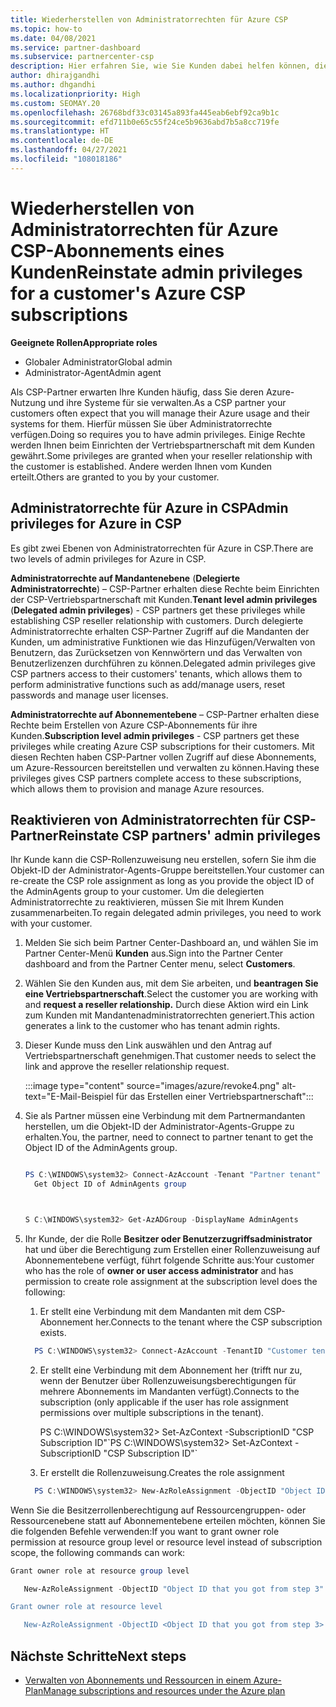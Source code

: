 ```yaml
---
title: Wiederherstellen von Administratorrechten für Azure CSP
ms.topic: how-to
ms.date: 04/08/2021
ms.service: partner-dashboard
ms.subservice: partnercenter-csp
description: Hier erfahren Sie, wie Sie Kunden dabei helfen können, die Administratorrechte eines Partners wiederherzustellen, damit der Partner die Azure CSP-Abonnements eines Kunden verwalten kann.
author: dhirajgandhi
ms.author: dhgandhi
ms.localizationpriority: High
ms.custom: SEOMAY.20
ms.openlocfilehash: 26768bdf33c03145a893fa445eab6ebf92ca9b1c
ms.sourcegitcommit: efd711b0e65c55f24ce5b9636abd7b5a8cc719fe
ms.translationtype: HT
ms.contentlocale: de-DE
ms.lasthandoff: 04/27/2021
ms.locfileid: "108018186"
---
```

# <a name="reinstate-admin-privileges-for-a-customers-azure-csp-subscriptions"></a><span data-ttu-id="8d694-103">Wiederherstellen von Administratorrechten für Azure CSP-Abonnements eines Kunden</span><span class="sxs-lookup"><span data-stu-id="8d694-103">Reinstate admin privileges for a customer's Azure CSP subscriptions</span></span>  

<span data-ttu-id="8d694-104">**Geeignete Rollen**</span><span class="sxs-lookup"><span data-stu-id="8d694-104">**Appropriate roles**</span></span>

- <span data-ttu-id="8d694-105">Globaler Administrator</span><span class="sxs-lookup"><span data-stu-id="8d694-105">Global admin</span></span>
- <span data-ttu-id="8d694-106">Administrator-Agent</span><span class="sxs-lookup"><span data-stu-id="8d694-106">Admin agent</span></span>

<span data-ttu-id="8d694-107">Als CSP-Partner erwarten Ihre Kunden häufig, dass Sie deren Azure-Nutzung und ihre Systeme für sie verwalten.</span><span class="sxs-lookup"><span data-stu-id="8d694-107">As a CSP partner your customers often expect that you will manage their Azure usage and their systems for them.</span></span> <span data-ttu-id="8d694-108">Hierfür müssen Sie über Administratorrechte verfügen.</span><span class="sxs-lookup"><span data-stu-id="8d694-108">Doing so requires you to have admin privileges.</span></span> <span data-ttu-id="8d694-109">Einige Rechte werden Ihnen beim Einrichten der Vertriebspartnerschaft mit dem Kunden gewährt.</span><span class="sxs-lookup"><span data-stu-id="8d694-109">Some privileges are granted when your reseller relationship with the customer is established.</span></span> <span data-ttu-id="8d694-110">Andere werden Ihnen vom Kunden erteilt.</span><span class="sxs-lookup"><span data-stu-id="8d694-110">Others are granted to you by your customer.</span></span>

## <a name="admin-privileges-for-azure-in-csp"></a><span data-ttu-id="8d694-111">Administratorrechte für Azure in CSP</span><span class="sxs-lookup"><span data-stu-id="8d694-111">Admin privileges for Azure in CSP</span></span>

<span data-ttu-id="8d694-112">Es gibt zwei Ebenen von Administratorrechten für Azure in CSP.</span><span class="sxs-lookup"><span data-stu-id="8d694-112">There are two levels of admin privileges for Azure in CSP.</span></span>

<span data-ttu-id="8d694-113">**Administratorrechte auf Mandantenebene** (**Delegierte Administratorrechte**) – CSP-Partner erhalten diese Rechte beim Einrichten der CSP-Vertriebspartnerschaft mit Kunden.</span><span class="sxs-lookup"><span data-stu-id="8d694-113">**Tenant level admin privileges** (**Delegated admin privileges**) -  CSP partners get these privileges while establishing CSP reseller relationship with customers.</span></span> <span data-ttu-id="8d694-114">Durch delegierte Administratorrechte erhalten CSP-Partner Zugriff auf die Mandanten der Kunden, um administrative Funktionen wie das Hinzufügen/Verwalten von Benutzern, das Zurücksetzen von Kennwörtern und das Verwalten von Benutzerlizenzen durchführen zu können.</span><span class="sxs-lookup"><span data-stu-id="8d694-114">Delegated admin privileges give CSP partners access to their customers' tenants, which allows them to perform administrative functions such as add/manage users, reset passwords and manage user licenses.</span></span>

<span data-ttu-id="8d694-115">**Administratorrechte auf Abonnementebene** – CSP-Partner erhalten diese Rechte beim Erstellen von Azure CSP-Abonnements für ihre Kunden.</span><span class="sxs-lookup"><span data-stu-id="8d694-115">**Subscription level admin privileges** - CSP partners get these privileges while creating Azure CSP subscriptions for their customers.</span></span> <span data-ttu-id="8d694-116">Mit diesen Rechten haben CSP-Partner vollen Zugriff auf diese Abonnements, um Azure-Ressourcen bereitstellen und verwalten zu können.</span><span class="sxs-lookup"><span data-stu-id="8d694-116">Having these privileges gives CSP partners complete access to these subscriptions, which allows them to provision and manage Azure resources.</span></span>

## <a name="reinstate-csp-partners-admin-privileges"></a><span data-ttu-id="8d694-117">Reaktivieren von Administratorrechten für CSP-Partner</span><span class="sxs-lookup"><span data-stu-id="8d694-117">Reinstate CSP partners' admin privileges</span></span>

<span data-ttu-id="8d694-118">Ihr Kunde kann die CSP-Rollenzuweisung neu erstellen, sofern Sie ihm die Objekt-ID der Administrator-Agents-Gruppe bereitstellen.</span><span class="sxs-lookup"><span data-stu-id="8d694-118">Your customer can re-create the CSP role assignment as long as you provide the object ID of the AdminAgents group to your customer.</span></span> <span data-ttu-id="8d694-119">Um die delegierten Administratorrechte zu reaktivieren, müssen Sie mit Ihrem Kunden zusammenarbeiten.</span><span class="sxs-lookup"><span data-stu-id="8d694-119">To regain delegated admin privileges, you need to work with your customer.</span></span>

1. <span data-ttu-id="8d694-120">Melden Sie sich beim Partner Center-Dashboard an, und wählen Sie im Partner Center-Menü **Kunden** aus.</span><span class="sxs-lookup"><span data-stu-id="8d694-120">Sign into the Partner Center dashboard and from the Partner Center menu, select **Customers**.</span></span>

2. <span data-ttu-id="8d694-121">Wählen Sie den Kunden aus, mit dem Sie arbeiten, und **beantragen Sie eine Vertriebspartnerschaft**.</span><span class="sxs-lookup"><span data-stu-id="8d694-121">Select the customer you are working with and **request a reseller relationship.**</span></span> <span data-ttu-id="8d694-122">Durch diese Aktion wird ein Link zum Kunden mit Mandantenadministratorrechten generiert.</span><span class="sxs-lookup"><span data-stu-id="8d694-122">This action generates a link to the customer who has tenant admin rights.</span></span>

3. <span data-ttu-id="8d694-123">Dieser Kunde muss den Link auswählen und den Antrag auf Vertriebspartnerschaft genehmigen.</span><span class="sxs-lookup"><span data-stu-id="8d694-123">That customer needs to select the link and approve the reseller relationship request.</span></span>

   :::image type="content" source="images/azure/revoke4.png" alt-text="E-Mail-Beispiel für das Erstellen einer Vertriebspartnerschaft":::

4. <span data-ttu-id="8d694-125">Sie als Partner müssen eine Verbindung mit dem Partnermandanten herstellen, um die Objekt-ID der Administrator-Agents-Gruppe zu erhalten.</span><span class="sxs-lookup"><span data-stu-id="8d694-125">You, the partner, need to connect to partner tenant to get the Object ID of the AdminAgents group.</span></span>

  
    ```powershell

    PS C:\WINDOWS\system32> Connect-AzAccount -Tenant "Partner tenant"
      Get Object ID of AdminAgents group
   
    

   S C:\WINDOWS\system32> Get-AzADGroup -DisplayName AdminAgents
    ```


5. <span data-ttu-id="8d694-126">Ihr Kunde, der die Rolle **Besitzer oder Benutzerzugriffsadministrator** hat und über die Berechtigung zum Erstellen einer Rollenzuweisung auf Abonnementebene verfügt, führt folgende Schritte aus:</span><span class="sxs-lookup"><span data-stu-id="8d694-126">Your customer who has the role of **owner or user access administrator** and has permission to create role assignment at the subscription level does the following:</span></span>


    1. <span data-ttu-id="8d694-127">Er stellt eine Verbindung mit dem Mandanten mit dem CSP-Abonnement her.</span><span class="sxs-lookup"><span data-stu-id="8d694-127">Connects to the tenant where the CSP subscription exists.</span></span>
      ```powershell
        PS C:\WINDOWS\system32> Connect-AzAccount -TenantID "Customer tenant"
      ```

    2. <span data-ttu-id="8d694-128">Er stellt eine Verbindung mit dem Abonnement her (trifft nur zu, wenn der Benutzer über Rollenzuweisungsberechtigungen für mehrere Abonnements im Mandanten verfügt).</span><span class="sxs-lookup"><span data-stu-id="8d694-128">Connects to the subscription (only applicable if the user has role assignment permissions over multiple subscriptions in the tenant).</span></span>
   
         <span data-ttu-id="8d694-129">PS C:\WINDOWS\system32> Set-AzContext -SubscriptionID "CSP Subscription ID"\`</span><span class="sxs-lookup"><span data-stu-id="8d694-129">PS C:\WINDOWS\system32> Set-AzContext -SubscriptionID "CSP Subscription ID"\`</span></span>


    3. <span data-ttu-id="8d694-130">Er erstellt die Rollenzuweisung.</span><span class="sxs-lookup"><span data-stu-id="8d694-130">Creates the role assignment</span></span>
    
    ```powershell
      PS C:\WINDOWS\system32> New-AzRoleAssignment -ObjectID "Object ID of the Admin Agents group- needs to be provided by partner" -RoleDefinitionName "Owner" -Scope "/subscriptions/CSP subscription ID"
    ```


<span data-ttu-id="8d694-131">Wenn Sie die Besitzerrollenberechtigung auf Ressourcengruppen- oder Ressourcenebene statt auf Abonnementebene erteilen möchten, können Sie die folgenden Befehle verwenden:</span><span class="sxs-lookup"><span data-stu-id="8d694-131">If you want to grant owner role permission at resource group level or resource level instead of subscription scope, the following commands can work:</span></span>


```powershell
Grant owner role at resource group level

   New-AzRoleAssignment -ObjectID "Object ID that you got from step 3" -RoleDefinitionName Owner -Scope "/subscriptions/"SubscriptionID of CSP subscription"/resourceGroups/"Resource group name"

Grant owner role at resource level

   New-AzRoleAssignment -ObjectID <Object ID that you got from step 3> -RoleDefinitionName Owner -Scope "Resource URI"
```


## <a name="next-steps"></a><span data-ttu-id="8d694-132">Nächste Schritte</span><span class="sxs-lookup"><span data-stu-id="8d694-132">Next steps</span></span>

- [<span data-ttu-id="8d694-133">Verwalten von Abonnements und Ressourcen in einem Azure-Plan</span><span class="sxs-lookup"><span data-stu-id="8d694-133">Manage subscriptions and resources under the Azure plan</span></span>](azure-plan-manage.md)

